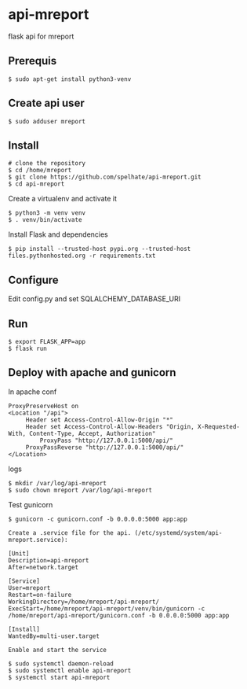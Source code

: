 # api-mreport
flask api for mreport

Prerequis
----------

    $ sudo apt-get install python3-venv
 
 Create api user
 ---------------
 
    $ sudo adduser mreport


Install
---------

    # clone the repository
    $ cd /home/mreport
    $ git clone https://github.com/spelhate/api-mreport.git
    $ cd api-mreport


Create a virtualenv and activate it

    $ python3 -m venv venv
    $ . venv/bin/activate


Install Flask and dependencies

    $ pip install --trusted-host pypi.org --trusted-host files.pythonhosted.org -r requirements.txt



Configure
---------

Edit config.py and set SQLALCHEMY_DATABASE_URI



Run
---

    $ export FLASK_APP=app
    $ flask run


Deploy with apache and gunicorn
--------------------------------

In apache conf

```
ProxyPreserveHost on
<Location "/api">
	 Header set Access-Control-Allow-Origin "*"
	 Header set Access-Control-Allow-Headers "Origin, X-Requested-With, Content-Type, Accept, Authorization"
         ProxyPass "http://127.0.0.1:5000/api/"
	 ProxyPassReverse "http://127.0.0.1:5000/api/"
</Location>
```

logs

    $ mkdir /var/log/api-mreport
    $ sudo chown mreport /var/log/api-mreport



Test gunicorn


    $ gunicorn -c gunicorn.conf -b 0.0.0.0:5000 app:app
    
 ```Create a .service file for the api. (/etc/systemd/system/api-mreport.service):```

```
[Unit]
Description=api-mreport
After=network.target

[Service]
User=mreport
Restart=on-failure
WorkingDirectory=/home/mreport/api-mreport/
ExecStart=/home/mreport/api-mreport/venv/bin/gunicorn -c /home/mreport/api-mreport/gunicorn.conf -b 0.0.0.0:5000 app:app

[Install]
WantedBy=multi-user.target
```


```Enable and start the service```

    $ sudo systemctl daemon-reload
    $ sudo systemctl enable api-mreport
    $ systemctl start api-mreport
 
 
